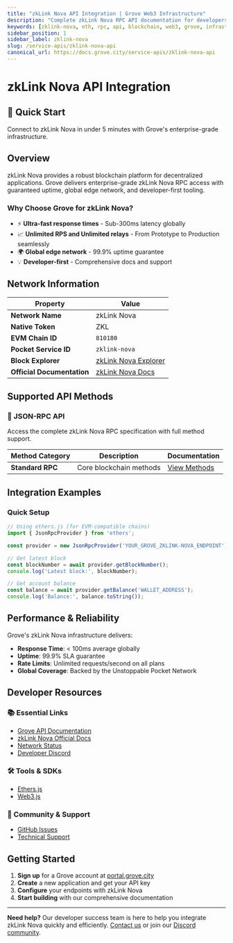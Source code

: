 ```yaml
---
title: "zkLink Nova API Integration | Grove Web3 Infrastructure"
description: "Complete zkLink Nova RPC API documentation for developers. Fast, reliable zkLink Nova blockchain access with Grove's enterprise infrastructure. Get started in minutes."
keywords: [zklink-nova, eth, rpc, api, blockchain, web3, grove, infrastructure, developers, integration]
sidebar_position: 1
sidebar_label: zklink-nova
slug: /service-apis/zklink-nova-api
canonical_url: https://docs.grove.city/service-apis/zklink-nova-api
---
```


# zkLink Nova API Integration

<div style={{background: "linear-gradient(135deg, #667eea 0%, #764ba2 100%)", color: "white", padding: "1.5rem", borderRadius: "8px", margin: "1rem 0"}}>
  <h2 style={{color: "white", marginTop: 0}}>🚀 Quick Start</h2>
  <p style={{marginBottom: 0, fontSize: "1.1rem"}}>Connect to zkLink Nova in under 5 minutes with Grove's enterprise-grade infrastructure.</p>
</div>

## Overview

zkLink Nova provides a robust blockchain platform for decentralized applications. Grove delivers enterprise-grade zkLink Nova RPC access with guaranteed uptime, global edge network, and developer-first tooling.

### Why Choose Grove for zkLink Nova?

- ⚡ **Ultra-fast response times** - Sub-300ms latency globally
- 📈 **Unlimited RPS and Unlimited relays** - From Prototype to Production seamlessly
- 🌍 **Global edge network** - 99.9% uptime guarantee
- 💡 **Developer-first** - Comprehensive docs and support

## Network Information

| Property | Value |
|----------|-------|
| **Network Name** | zkLink Nova |
| **Native Token** | ZKL |
| **EVM Chain ID** | `810180` |
| **Pocket Service ID** | `zklink-nova` |
| **Block Explorer** | [zkLink Nova Explorer](https://explorer.zklink.io) |
| **Official Documentation** | [zkLink Nova Docs](https://docs.zklink.io/) |

## Supported API Methods

### 🔌 JSON-RPC API
Access the complete zkLink Nova RPC specification with full method support.

| Method Category | Description | Documentation |
|-----------------|-------------|---------------|
| **Standard RPC** | Core blockchain methods | [View Methods](../grove-api/api-definition/definition#json-rpc-supported-methods) |

## Integration Examples

### Quick Setup

```javascript
// Using ethers.js (for EVM-compatible chains)
import { JsonRpcProvider } from 'ethers';

const provider = new JsonRpcProvider('YOUR_GROVE_ZKLINK-NOVA_ENDPOINT');

// Get latest block
const blockNumber = await provider.getBlockNumber();
console.log('Latest block:', blockNumber);

// Get account balance
const balance = await provider.getBalance('WALLET_ADDRESS');
console.log('Balance:', balance.toString());
```

## Performance & Reliability

Grove's zkLink Nova infrastructure delivers:

- **Response Time**: < 100ms average globally
- **Uptime**: 99.9% SLA guarantee  
- **Rate Limits**: Unlimited requests/second on all plans
- **Global Coverage**: Backed by the Unstoppable Pocket Network

## Developer Resources

### 📚 Essential Links
- [Grove API Documentation](../grove-api/overview/grove-api)
- [zkLink Nova Official Docs](https://docs.zklink.io/)
- [Network Status](https://status.grove.city)
- [Developer Discord](https://discord.gg/build-with-grove)

### 🛠️ Tools & SDKs
- [Ethers.js](https://docs.ethers.io/)
- [Web3.js](https://web3js.readthedocs.io/)

### 💬 Community & Support
- [GitHub Issues](https://github.com/buildwithgrove/path)  
- [Technical Support](https://discord.com/channels/824324475256438814/1150805396085293106)

## Getting Started

1. **Sign up** for a Grove account at [portal.grove.city](https://portal.grove.city)
2. **Create** a new application and get your API key
3. **Configure** your endpoints with zkLink Nova
4. **Start building** with our comprehensive documentation

---

<div style={{background: "#f8f9fa", padding: "1rem", borderLeft: "4px solid #007bff", margin: "1rem 0"}}>
  <strong>Need help?</strong> Our developer success team is here to help you integrate zkLink Nova quickly and efficiently. <a href="mailto:portal@grove.city">Contact us</a> or join our <a href="https://discord.gg/build-with-grove">Discord community</a>.
</div>
